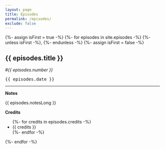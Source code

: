 ```yaml
---
layout: page
title: Episodes
permalink: /episodes/
exclude: false
---
```

{%- assign isFirst = true -%}
{%- for episodes in site.episodes -%}
{%- unless isFirst -%}, {%- endunless -%}
{%- assign isFirst = false -%}
<div class="row">
  <div class="col col-collection-title" id="anchor{{episodes.number}}">
    <h2>{{ episodes.title }}</h2> <em>&#35;{{ episodes.number }}</em>
    <pre>{{ episodes.date }}</pre>
    <hr>
  </div>
</div>
<div class="row">
  <div class="col-md-6 col-sm-12">
    <strong>Notes</strong>
    <p>{{ episodes.notesLong }}</p>
  </div>
  <div class="col-md-6 col-sm-12">
    <strong>Credits</strong>
    <ul>
    {%- for credits in episodes.credits -%}
      <li>{{ credits }}</li>
    {%- endfor -%}
    </ul>
  </div>
</div>
{%- endfor -%}